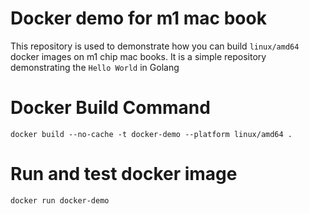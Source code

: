 # Docker demo for m1 mac book

This repository is used to demonstrate how you can build `linux/amd64` docker images on m1 chip mac books.
It is a simple repository demonstrating the `Hello World` in Golang

# Docker Build Command

```
docker build --no-cache -t docker-demo --platform linux/amd64 .
```

# Run and test docker image

```
docker run docker-demo
```